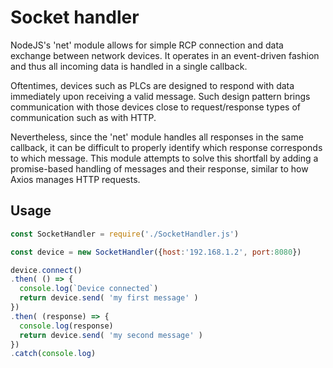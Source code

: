 # Socket handler

NodeJS's 'net' module allows for simple RCP connection and data exchange between network devices.
It operates in an event-driven fashion and thus all incoming data is handled in a single callback.

Oftentimes, devices such as PLCs are designed to respond with data immediately upon receiving a valid message.
Such design pattern brings communication with those devices close to request/response types of communication such as with HTTP.

Nevertheless, since the 'net' module handles all responses in the same callback, it can be difficult to properly identify which response corresponds to which message.
This module attempts to solve this shortfall by adding a promise-based handling of messages and their response, similar to how Axios manages HTTP requests.

## Usage
```javascript
const SocketHandler = require('./SocketHandler.js')

const device = new SocketHandler({host:'192.168.1.2', port:8080})

device.connect()
.then( () => {
  console.log(`Device connected`)
  return device.send( 'my first message' )
})
.then( (response) => {
  console.log(response)
  return device.send( 'my second message' )
})
.catch(console.log)

```
